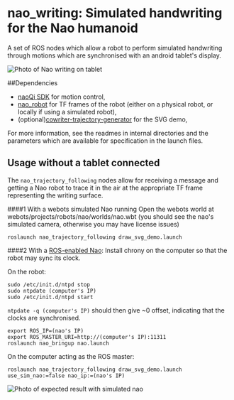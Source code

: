 nao_writing: Simulated handwriting for the Nao humanoid
=======================================================

A set of ROS nodes which allow a robot to perform simulated handwriting through motions which are synchronised with an android tablet's display.

![Photo of Nao writing on tablet](https://github.com/chili-epfl/nao_writing/raw/master/doc/naoWritingWithTablet.png)


##Dependencies
- [naoQi SDK](https://community.aldebaran.com/resources/archives/) for motion control, 
- [nao_robot](https://github.com/ros-naoqi/nao_robot) for TF frames of the robot (either on a physical robot, or locally if using a simulated robot), 
- (optional)[cowriter-trajectory-generator](https://github.com/chili-epfl/cowriter-trajectory-generator) for the SVG demo,

For more information, see the readmes in internal directories and the parameters which are available for specification in the launch files.


## Usage without a tablet connected

The `nao_trajectory_following` nodes allow for receiving a message and getting a Nao robot to trace it in the air at the appropriate TF frame representing the writing surface. 

####1 With a webots simulated Nao running
Open the webots world at webots/projects/robots/nao/worlds/nao.wbt (you should see the nao's simulated camera, otherwise you may have license issues)

```
roslaunch nao_trajectory_following draw_svg_demo.launch
```

####2 With a [ROS-enabled Nao](https://github.com/ros-nao/nao_robot):
Install chrony on the computer so that the robot may sync its clock.

On the robot:

```
sudo /etc/init.d/ntpd stop
sudo ntpdate (computer's IP)
sudo /etc/init.d/ntpd start
```

`ntpdate -q (computer's IP)` should then give ~0 offset, indicating that the clocks are synchronised.

```
export ROS_IP=(nao's IP)
export ROS_MASTER_URI=http://(computer's IP):11311
roslaunch nao_bringup nao.launch
```

On the computer acting as the ROS master:

```
roslaunch nao_trajectory_following draw_svg_demo.launch use_sim_nao:=false nao_ip:=(nao's IP)
```

![Photo of expected result with simulated nao](https://github.com/chili-epfl/nao_writing/raw/master/doc/nao_writing_demo.JPG)

